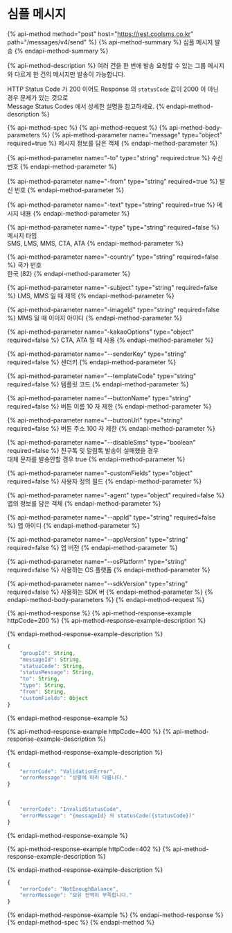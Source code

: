 # 심플 메시지

{% api-method method="post" host="https://rest.coolsms.co.kr" path="/messages/v4/send" %}
{% api-method-summary %}
심플 메시지 발송
{% endapi-method-summary %}

{% api-method-description %}
여러 건을 한 번에 발송 요청할 수 있는 그룹 메시지와 다르게 한 건의 메시지만 발송이 가능합니다.  
  
HTTP Status Code 가 200 이어도 Response 의 `statusCode` 값이 2000 이 아닌 경우 문제가 있는 것으로  
Message Status Codes 에서 상세한 설명을 참고하세요.
{% endapi-method-description %}

{% api-method-spec %}
{% api-method-request %}
{% api-method-body-parameters %}
{% api-method-parameter name="message" type="object" required=true %}
메시지 정보를 담은 객체
{% endapi-method-parameter %}

{% api-method-parameter name="-to" type="string" required=true %}
수신 번호
{% endapi-method-parameter %}

{% api-method-parameter name="-from" type="string" required=true %}
발신 번호
{% endapi-method-parameter %}

{% api-method-parameter name="-text" type="string" required=true %}
메시지 내용
{% endapi-method-parameter %}

{% api-method-parameter name="-type" type="string" required=false %}
메시지 타입  
SMS, LMS, MMS, CTA, ATA
{% endapi-method-parameter %}

{% api-method-parameter name="-country" type="string" required=false %}
국가 번호  
한국 \(82\)
{% endapi-method-parameter %}

{% api-method-parameter name="-subject" type="string" required=false %}
LMS, MMS 일 때 제목
{% endapi-method-parameter %}

{% api-method-parameter name="-imageId" type="string" required=false %}
MMS 일 때 이미지 아이디
{% endapi-method-parameter %}

{% api-method-parameter name="-kakaoOptions" type="object" required=false %}
CTA, ATA 일 때 사용
{% endapi-method-parameter %}

{% api-method-parameter name="--senderKey" type="string" required=false %}
센더키
{% endapi-method-parameter %}

{% api-method-parameter name="--templateCode" type="string" required=false %}
템플릿 코드
{% endapi-method-parameter %}

{% api-method-parameter name="--buttonName" type="string" required=false %}
버튼 이름 10 자 제한
{% endapi-method-parameter %}

{% api-method-parameter name="--buttonUrl" type="string" required=false %}
버튼 주소 100 자 제한
{% endapi-method-parameter %}

{% api-method-parameter name="--disableSms" type="boolean" required=false %}
친구톡 및 알림톡 발송이 실패했을 경우  
대체 문자를 발송안할 경우 true
{% endapi-method-parameter %}

{% api-method-parameter name="-customFields" type="object" required=false %}
사용자 정의 필드
{% endapi-method-parameter %}

{% api-method-parameter name="-agent" type="object" required=false %}
앱의 정보를 담은 객체
{% endapi-method-parameter %}

{% api-method-parameter name="--appId" type="string" required=false %}
앱 아이디
{% endapi-method-parameter %}

{% api-method-parameter name="--appVersion" type="string" required=false %}
앱 버전
{% endapi-method-parameter %}

{% api-method-parameter name="--osPlatform" type="string" required=false %}
사용하는 OS 플랫폼
{% endapi-method-parameter %}

{% api-method-parameter name="--sdkVersion" type="string" required=false %}
사용하는 SDK 버
{% endapi-method-parameter %}
{% endapi-method-body-parameters %}
{% endapi-method-request %}

{% api-method-response %}
{% api-method-response-example httpCode=200 %}
{% api-method-response-example-description %}

{% endapi-method-response-example-description %}

```javascript
{
    "groupId": String,
    "messageId": String,
    "statusCode": String,
    "statusMessage": String,
    "to": String,
    "type": String,
    "from": String,
    "customFields": Object
}
```
{% endapi-method-response-example %}

{% api-method-response-example httpCode=400 %}
{% api-method-response-example-description %}

{% endapi-method-response-example-description %}

```javascript
{
    "errorCode": "ValidationError",
    "errorMessage": "상황에 따라 다릅니다."
}


{
    "errorCode": "InvalidStatusCode",
    "errorMessage": "{messageId} 의 statusCode({statusCode})"
}
```
{% endapi-method-response-example %}

{% api-method-response-example httpCode=402 %}
{% api-method-response-example-description %}

{% endapi-method-response-example-description %}

```javascript
{
    "errorCode": "NotEnoughBalance",
    "errorMessage": "보유 잔액이 부족합니다."
}
```
{% endapi-method-response-example %}
{% endapi-method-response %}
{% endapi-method-spec %}
{% endapi-method %}

